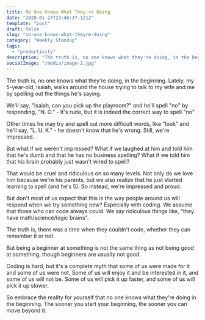 ```yaml
---
title: No One Knows What They're Doing
date: "2020-01-27T23:46:37.121Z"
template: "post"
draft: false
slug: "no-one-knows-what-theyre-doing"
category: "Weekly Standup"
tags:
  - "productivity"
description: "The truth is, no one knows what they're doing, in the beginning. Lately, my 5-year-old, Isaiah, walks around the house trying to talk to my wife and me by spelling out the things he's saying."
socialImage: "/media/image-2.jpg"
---
```


The truth is, no one knows what they're doing, in the beginning. Lately, my 5-year-old, Isaiah, walks around the house trying to talk to my wife and me by spelling out the things he's saying.

We'll say, "Isaiah, can you pick up the playroom?" and he'll spell "no" by responding, "N. O." - It's rude, but it is indeed the correct way to spell "no".

Other times he may try and spell out more difficult words, like "look" and he'll say, "L. U. K." - he doesn't know that he's wrong. Still, we're impressed.

But what if we weren't impressed? What if we laughed at him and told him that he's dumb and that he has no business spelling? What if we told him that his brain probably just wasn't wired to spell?

That would be cruel and ridiculous on so many levels. Not only do we love him because we're his parents, but we also realize that he just started learning to spell (and he's 5). So instead, we're impressed and proud.

But don't most of us expect that this is the way people around us will respond when we try something new? Especially with coding. We assume that those who can code always could. We say ridiculous things like, "they have math/science/logic brains".

The truth is, there was a time when they couldn't code, whether they can remember it or not.

But being a beginner at something is not the same thing as not being good at something, though beginners are usually not good.

Coding is hard, but it's a complete myth that some of us were made for it and some of us were not. Some of us will enjoy it and be interested in it, and some of us will not be. Some of us will pick it up faster, and some of us will pick it up slower.

So embrace the reality for yourself that no one knows what they're doing in the beginning. The sooner you start your beginning, the sooner you can move beyond it.